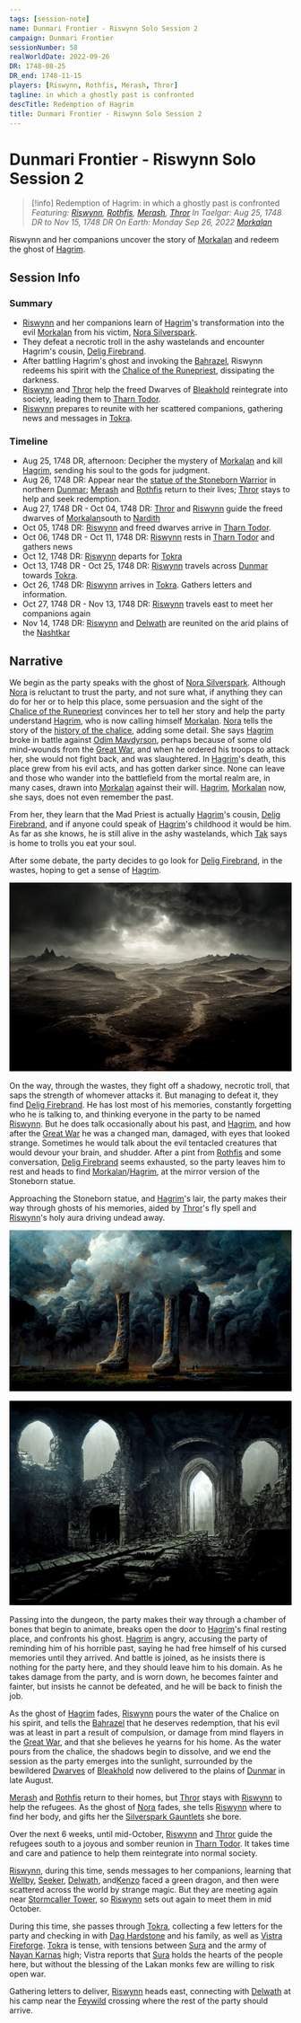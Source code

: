 ```yaml
---
tags: [session-note]
name: Dunmari Frontier - Riswynn Solo Session 2
campaign: Dunmari Frontier
sessionNumber: 58
realWorldDate: 2022-09-26
DR: 1748-08-25
DR_end: 1748-11-15
players: [Riswynn, Rothfis, Merash, Thror]
tagline: in which a ghostly past is confronted
descTitle: Redemption of Hagrim
title: Dunmari Frontier - Riswynn Solo Session 2
---
```

# Dunmari Frontier - Riswynn Solo Session 2

>[!info] Redemption of Hagrim: in which a ghostly past is confronted
> *Featuring: [Riswynn](<../../../people/pcs/dunmar-fellowship/riswynn.md>), [Rothfis](<../../../people/pcs/dunmar-fellowship/guests/rothfis.md>), [Merash](<../../../people/pcs/dunmar-fellowship/guests/merash.md>), [Thror](<../../../people/pcs/dunmar-fellowship/guests/thror.md>)*
> *In Taelgar: Aug 25, 1748 DR to Nov 15, 1748 DR*
> *On Earth: Monday Sep 26, 2022*
> *[Morkalan](<../../../cosmology/multiverse/echo-realms/shadowfell/morkalan.md>)*

Riswynn and her companions uncover the story of [Morkalan](<../../../cosmology/multiverse/echo-realms/shadowfell/morkalan.md>) and redeem the ghost of [Hagrim](<../../../people/dwarves/hagrim.md>).
## Session Info
### Summary
- [Riswynn](<../../../people/pcs/dunmar-fellowship/riswynn.md>) and her companions learn of [Hagrim](<../../../people/dwarves/hagrim.md>)'s transformation into the evil [Morkalan](<../../../cosmology/multiverse/echo-realms/shadowfell/morkalan.md>) from his victim, [Nora Silverspark](<../../../people/dwarves/nora-silverspark.md>).
- They defeat a necrotic troll in the ashy wastelands and encounter Hagrim's cousin, [Delig Firebrand](<../../../people/dwarves/delig-firebrand.md>).
- After battling Hagrim's ghost and invoking the [Bahrazel](<../../../cosmology/gods/embodied-gods/bahrazel/bahrazel.md>), Riswynn redeems his spirit with the [Chalice of the Runepriest](<../../../things/artifacts-of-power/chalice-of-the-runepriest.md>), dissipating the darkness.
- [Riswynn](<../../../people/pcs/dunmar-fellowship/riswynn.md>) and [Thror](<../../../people/pcs/dunmar-fellowship/guests/thror.md>) help the freed Dwarves of [Bleakhold](<../../../cosmology/multiverse/echo-realms/shadowfell/bleakhold.md>) reintegrate into society, leading them to [Tharn Todor](<../../../gazetteer/greater-dunmar/realms/nardith/tharn-todor.md>).
- [Riswynn](<../../../people/pcs/dunmar-fellowship/riswynn.md>) prepares to reunite with her scattered companions, gathering news and messages in [Tokra](<../../../gazetteer/greater-dunmar/realms/dunmar/central-dunmar/tokra/tokra.md>).

### Timeline
- Aug 25, 1748 DR, afternoon: Decipher the mystery of [Morkalan](<../../../cosmology/multiverse/echo-realms/shadowfell/morkalan.md>) and kill [Hagrim](<../../../people/dwarves/hagrim.md>), sending his soul to the gods for judgment.
- Aug 26, 1748 DR: Appear near the [statue of the Stoneborn Warrior](<../../../gazetteer/greater-dunmar/dunmari-basin/stoneborn-statue-dungeon.md>) in northern [Dunmar](<../../../gazetteer/greater-dunmar/realms/dunmar/dunmar.md>); [Merash](<../../../people/pcs/dunmar-fellowship/guests/merash.md>) and [Rothfis](<../../../people/pcs/dunmar-fellowship/guests/rothfis.md>) return to their lives; [Thror](<../../../people/pcs/dunmar-fellowship/guests/thror.md>) stays to help and seek redemption.
- Aug 27, 1748 DR - Oct 04, 1748 DR: [Thror](<../../../people/pcs/dunmar-fellowship/guests/thror.md>) and [Riswynn](<../../../people/pcs/dunmar-fellowship/riswynn.md>) guide the freed dwarves of [Morkalan](<../../../cosmology/multiverse/echo-realms/shadowfell/morkalan.md>)south to [Nardith](<../../../gazetteer/greater-dunmar/realms/nardith/nardith.md>)
- Oct 05, 1748 DR: [Riswynn](<../../../people/pcs/dunmar-fellowship/riswynn.md>) and freed dwarves arrive in [Tharn Todor](<../../../gazetteer/greater-dunmar/realms/nardith/tharn-todor.md>).
- Oct 06, 1748 DR - Oct 11, 1748 DR: [Riswynn](<../../../people/pcs/dunmar-fellowship/riswynn.md>) rests in [Tharn Todor](<../../../gazetteer/greater-dunmar/realms/nardith/tharn-todor.md>) and gathers news
- Oct 12, 1748 DR: [Riswynn](<../../../people/pcs/dunmar-fellowship/riswynn.md>) departs for [Tokra](<../../../gazetteer/greater-dunmar/realms/dunmar/central-dunmar/tokra/tokra.md>)
- Oct 13, 1748 DR - Oct 25, 1748 DR: [Riswynn](<../../../people/pcs/dunmar-fellowship/riswynn.md>) travels across [Dunmar](<../../../gazetteer/greater-dunmar/realms/dunmar/dunmar.md>) towards [Tokra](<../../../gazetteer/greater-dunmar/realms/dunmar/central-dunmar/tokra/tokra.md>).
- Oct 26, 1748 DR: [Riswynn](<../../../people/pcs/dunmar-fellowship/riswynn.md>) arrives in [Tokra](<../../../gazetteer/greater-dunmar/realms/dunmar/central-dunmar/tokra/tokra.md>). Gathers letters and information.
- Oct 27, 1748 DR - Nov 13, 1748 DR: [Riswynn](<../../../people/pcs/dunmar-fellowship/riswynn.md>) travels east to meet her companions again
- Nov 14, 1748 DR: [Riswynn](<../../../people/pcs/dunmar-fellowship/riswynn.md>) and [Delwath](<../../../people/pcs/dunmar-fellowship/delwath.md>) are reunited on the arid plains of the [Nashtkar](<../../../gazetteer/greater-dunmar/dunmari-basin/nashtkar.md>)


## Narrative
We begin as the party speaks with the ghost of [Nora Silverspark](<../../../people/dwarves/nora-silverspark.md>). Although [Nora](<../../../people/dwarves/nora-silverspark.md>) is reluctant to trust the party, and not sure what, if anything they can do for her or to help this place, some persuasion and the sight of the [Chalice of the Runepriest](<../../../things/artifacts-of-power/chalice-of-the-runepriest.md>) convinces her to tell her story and help the party understand [Hagrim](<../../../people/dwarves/hagrim.md>), who is now calling himself [Morkalan](<../../../cosmology/multiverse/echo-realms/shadowfell/morkalan.md>). [Nora](<../../../people/dwarves/nora-silverspark.md>) tells the story of the [history of the chalice](<../../../things/artifacts-of-power/chalice-of-the-runepriest.md#history-of-the-chalice>), adding some detail. She says [Hagrim](<../../../people/dwarves/hagrim.md>) broke in battle against [Odim Mavdyrson](<../../../people/historical-figures/odim-mavdyrson.md>), perhaps because of some old mind-wounds from the [Great War](<../../../events/1500s/great-war.md>), and when he ordered his troops to attack her, she would not fight back, and was slaughtered. In [Hagrim](<../../../people/dwarves/hagrim.md>)'s death, this place grew from his evil acts, and has gotten darker since. None can leave and those who wander into the battlefield from the mortal realm are, in many cases, drawn into [Morkalan](<../../../cosmology/multiverse/echo-realms/shadowfell/morkalan.md>) against their will. [Hagrim](<../../../people/dwarves/hagrim.md>), [Morkalan](<../../../cosmology/multiverse/echo-realms/shadowfell/morkalan.md>) now, she says, does not even remember the past. 

From her, they learn that the Mad Priest is actually [Hagrim](<../../../people/dwarves/hagrim.md>)'s cousin, [Delig Firebrand](<../../../people/dwarves/delig-firebrand.md>), and if anyone could speak of [Hagrim](<../../../people/dwarves/hagrim.md>)'s childhood it would be him. As far as she knows, he is still alive in the ashy wastelands, which [Tak](<../../../people/dwarves/tak.md>) says is home to trolls you eat your soul. 

After some debate, the party decides to go look for [Delig Firebrand](<../../../people/dwarves/delig-firebrand.md>), in the wastes, hoping to get a sense of [Hagrim](<../../../people/dwarves/hagrim.md>). 

![Ash Plains](../../../assets/ash-plains.png)

On the way, through the wastes, they fight off a shadowy, necrotic troll, that saps the strength of whomever attacks it. But managing to defeat it, they find [Delig Firebrand](<../../../people/dwarves/delig-firebrand.md>). He has lost most of his memories, constantly forgetting who he is talking to, and thinking everyone in the party to be named [Riswynn](<../../../people/pcs/dunmar-fellowship/riswynn.md>). But he does talk occasionally about his past, and [Hagrim](<../../../people/dwarves/hagrim.md>), and how after the [Great War](<../../../events/1500s/great-war.md>) he was a changed man, damaged, with eyes that looked strange. Sometimes he would talk about the evil tentacled creatures that would devour your brain, and shudder. After a pint from [Rothfis](<../../../people/pcs/dunmar-fellowship/guests/rothfis.md>) and some conversation, [Delig Firebrand](<../../../people/dwarves/delig-firebrand.md>) seems exhausted, so the party leaves him to rest and heads to find [Morkalan](<../../../cosmology/multiverse/echo-realms/shadowfell/morkalan.md>)/[Hagrim](<../../../people/dwarves/hagrim.md>), at the mirror version of the Stoneborn statue.

Approaching the Stoneborn statue, and [Hagrim](<../../../people/dwarves/hagrim.md>)'s lair, the party makes their way through ghosts of his memories, aided by [Thror](<../../../people/pcs/dunmar-fellowship/guests/thror.md>)'s fly spell and [Riswynn](<../../../people/pcs/dunmar-fellowship/riswynn.md>)'s holy aura driving undead away. 

![Giant Statue Legs Morkalan](../../../assets/giant-statue-legs-morkalan.png)

![Morkalan Hagrim Fort](../../../assets/morkalan-hagrim-fort.png)

Passing into the dungeon, the party makes their way through a chamber of bones that begin to animate, breaks open the door to [Hagrim](<../../../people/dwarves/hagrim.md>)'s final resting place, and confronts his ghost. [Hagrim](<../../../people/dwarves/hagrim.md>) is angry, accusing the party of reminding him of his horrible past, saying he had free himself of his cursed memories until they arrived. And battle is joined, as he insists there is nothing for the party here, and they should leave him to his domain. As he takes damage from the party, and is worn down, he becomes fainter and fainter, but insists he cannot be defeated, and he will be back to finish the job. 

As the ghost of [Hagrim](<../../../people/dwarves/hagrim.md>) fades, [Riswynn](<../../../people/pcs/dunmar-fellowship/riswynn.md>) pours the water of the Chalice on his spirit, and tells the [Bahrazel](<../../../cosmology/gods/embodied-gods/bahrazel/bahrazel.md>) that he deserves redemption, that his evil was at least in part a result of compulsion, or damage from mind flayers in the [Great War](<../../../events/1500s/great-war.md>), and that she believes he yearns for his home. As the water pours from the chalice, the shadows begin to dissolve, and we end the session as the party emerges into the sunlight, surrounded by the bewildered [Dwarves](<../../../species/children-of-the-embodied-gods/dwarves/dwarves.md>) of [Bleakhold](<../../../cosmology/multiverse/echo-realms/shadowfell/bleakhold.md>) now delivered to the plains of [Dunmar](<../../../gazetteer/greater-dunmar/realms/dunmar/dunmar.md>) in late August. 

[Merash](<../../../people/pcs/dunmar-fellowship/guests/merash.md>) and [Rothfis](<../../../people/pcs/dunmar-fellowship/guests/rothfis.md>) return to their homes, but [Thror](<../../../people/pcs/dunmar-fellowship/guests/thror.md>) stays with [Riswynn](<../../../people/pcs/dunmar-fellowship/riswynn.md>) to help the refugees. As the ghost of [Nora](<../../../people/dwarves/nora-silverspark.md>) fades, she tells [Riswynn](<../../../people/pcs/dunmar-fellowship/riswynn.md>) where to find her body, and gifts her the [Silverspark Gauntlets](<../treasure/notable-items/silverspark-gauntlets.md>) she bore. 

Over the next 6 weeks, until mid-October, [Riswynn](<../../../people/pcs/dunmar-fellowship/riswynn.md>) and [Thror](<../../../people/pcs/dunmar-fellowship/guests/thror.md>) guide the refugees south to a joyous and somber reunion in [Tharn Todor](<../../../gazetteer/greater-dunmar/realms/nardith/tharn-todor.md>). It takes time and care and patience to help them reintegrate into normal society.

[Riswynn](<../../../people/pcs/dunmar-fellowship/riswynn.md>), during this time, sends messages to her companions, learning that [Wellby](<../../../people/pcs/dunmar-fellowship/wellby.md>), [Seeker](<../../../people/pcs/dunmar-fellowship/seeker.md>), [Delwath](<../../../people/pcs/dunmar-fellowship/delwath.md>), and[Kenzo](<../../../people/pcs/dunmar-fellowship/kenzo.md>) faced a green dragon, and then were scattered across the world by strange magic. But they are meeting again near [Stormcaller Tower](<../../../gazetteer/greater-dunmar/dunmari-basin/stormcaller-tower.md>), so [Riswynn](<../../../people/pcs/dunmar-fellowship/riswynn.md>) sets out again to meet them in mid October. 

During this time, she passes through [Tokra](<../../../gazetteer/greater-dunmar/realms/dunmar/central-dunmar/tokra/tokra.md>), collecting a few letters for the party and checking in with [Dag Hardstone](<../../../people/dwarves/dag-hardstone.md>) and his family, as well as [Vistra Fireforge](<../../../people/dwarves/vistra-fireforge.md>). [Tokra](<../../../gazetteer/greater-dunmar/realms/dunmar/central-dunmar/tokra/tokra.md>) is tense, with tensions between [Sura](<../../../people/dunmari/sura.md>) and the army of [Nayan Karnas](<../../../people/dunmari/nayan-karnas.md>) high; Vistra reports that [Sura](<../../../people/dunmari/sura.md>) holds the hearts of the people here, but without the blessing of the Lakan monks few are willing to risk open war. 

Gathering letters to deliver, [Riswynn](<../../../people/pcs/dunmar-fellowship/riswynn.md>) heads east, connecting with [Delwath](<../../../people/pcs/dunmar-fellowship/delwath.md>) at his camp near the [Feywild](<../../../cosmology/multiverse/echo-realms/feywild/feywild.md>) crossing where the rest of the party should arrive. 
